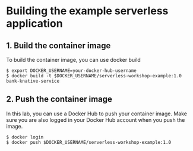 # Building the example serverless application

## 1. Build the container image

To build the container image, you can use docker build

```text
$ export DOCKER_USERNAME=your-docker-hub-username
$ docker build -t $DOCKER_USERNAME/serverless-workshop-example:1.0 bank-knative-service
```

## 2. Push the container image

In this lab, you can use a Docker Hub to push your container image. Make sure you are also logged in your Docker Hub account when you push the image.

```text
$ docker login
$ docker push $DOCKER_USERNAME/serverless-workshop-example:1.0
```

